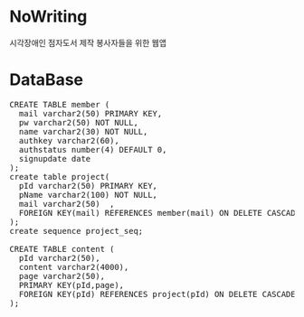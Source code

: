 # NoWriting
시각장애인 점자도서 제작 봉사자들을 위한 웹앱

# DataBase
<pre>
CREATE TABLE member (
  mail varchar2(50) PRIMARY KEY,
  pw varchar2(50) NOT NULL,
  name varchar2(30) NOT NULL,
  authkey varchar2(60),
  authstatus number(4) DEFAULT 0,
  signupdate date
);
create table project(
  pId varchar2(50) PRIMARY KEY,
  pName varchar2(100) NOT NULL,
  mail varchar2(50)  ,
  FOREIGN KEY(mail) REFERENCES member(mail) ON DELETE CASCADE
);
create sequence project_seq;

CREATE TABLE content (
  pId varchar2(50),
  content varchar2(4000),
  page varchar2(50),
  PRIMARY KEY(pId,page),
  FOREIGN KEY(pId) REFERENCES project(pId) ON DELETE CASCADE
);
</pre>

